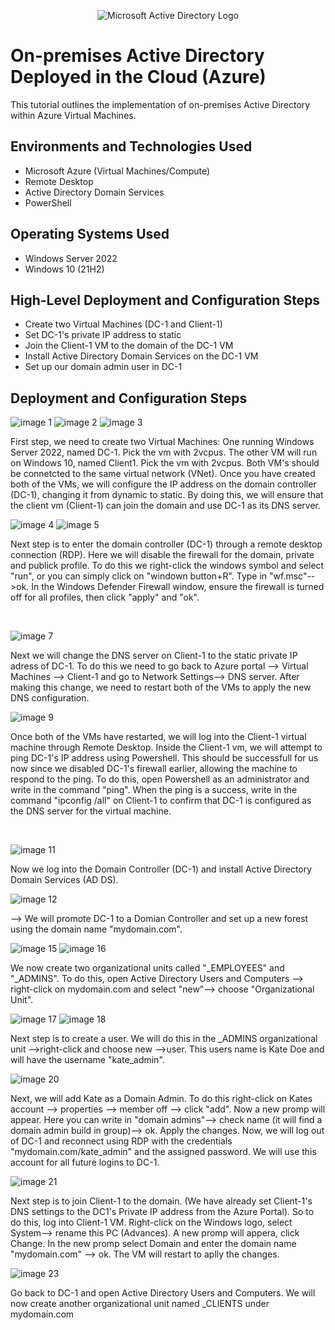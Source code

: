 <p align="center">
<img src="https://i.imgur.com/pU5A58S.png" alt="Microsoft Active Directory Logo"/>
</p>

<h1>On-premises Active Directory Deployed in the Cloud (Azure)</h1>
This tutorial outlines the implementation of on-premises Active Directory within Azure Virtual Machines.<br />


<h2>Environments and Technologies Used</h2>

- Microsoft Azure (Virtual Machines/Compute)
- Remote Desktop
- Active Directory Domain Services
- PowerShell

<h2>Operating Systems Used </h2>

- Windows Server 2022
- Windows 10 (21H2)

<h2>High-Level Deployment and Configuration Steps</h2>

- Create two Virtual Machines (DC-1 and Client-1)
- Set DC-1's private IP address to static
- Join the Client-1 VM to the domain of the DC-1 VM
- Install Active Directory Domain Services on the DC-1 VM
- Set up our domain admin user in DC-1


<h2>Deployment and Configuration Steps</h2>

<p>

![image 1](https://github.com/user-attachments/assets/505e55b3-712c-40ff-8f04-464a8ad203ce) ![image 2](https://github.com/user-attachments/assets/c679a690-617b-4257-85de-2e4100b54067) ![image 3](https://github.com/user-attachments/assets/e3596f2a-0ce6-4566-883c-f1cef5a889c4)







First step, we need to create two Virtual Machines: One running  Windows Server 2022, named DC-1. Pick the vm with 2vcpus. The other VM will run on Windows 10, named Client1. Pick the vm with 2vcpus. Both VM's should be connetcted to the same virtual network (VNet). 
Once you have created both of the VMs, we will configure the IP address on the domain controller (DC-1), changing it from dynamic to static. By doing this, we will ensure that the client vm (Client-1) can join the domain and use DC-1 as its DNS server.   


</p>
<p>
<p>
  
</p>
 
  ![image 4](https://github.com/user-attachments/assets/03f63707-045d-471e-adf6-478dfd56e17f) ![image 5](https://github.com/user-attachments/assets/7ccacb7e-b538-496b-bef1-565cfcd177c8)


Next step is to enter the domain controller (DC-1) through a remote desktop connection (RDP). Here we will disable the firewall for the domain, private and publick profile. To do this we right-click the windows symbol and select "run", or you can simply click on "windown button+R". Type in "wf.msc"-->ok. 
In the Windows Defender Firewall window, ensure the firewall is turned off for all profiles, then click "apply" and "ok".  
</p>
<br />

![image 7](https://github.com/user-attachments/assets/9891a7df-1d0b-4a7e-b891-577823663064)


Next we will change the DNS server on Client-1 to the static private IP adress of DC-1. To do this we need to go back to Azure portal --> Virtual Machines --> Client-1 and go to Network Settings--> DNS server. After making this change, we need to restart both of the VMs to apply the new DNS configuration. 
<p>
  
</p>

![image 9](https://github.com/user-attachments/assets/271b55bf-4286-40b7-a9d5-b8559ec02f75)


<p>
Once both of the VMs have restarted, we will log into the Client-1 virtual machine through Remote Desktop. Inside the Client-1 vm, we will attempt to ping DC-1's IP address using Powershell. This should be successfull for us now since we disabled DC-1's firewall earlier, allowing the machine to respond to the ping. To do this, open Powershell as an administrator and write in the command "ping". When the ping is a success, write in the command "ipconfig /all" on Client-1 to confirm that DC-1 is configured as the DNS server for the virtual machine.  
</p>
<br />

<p>

![image 11](https://github.com/user-attachments/assets/7e5bccc6-0745-45a5-92ee-e2710954e236)

Now we log into the Domain Controller (DC-1) and install Active Directory Domain Services (AD DS). 



![image 12](https://github.com/user-attachments/assets/49c3174b-e1b3-4c18-8f4b-2c476b2f5ce6)

--> We will promote DC-1 to a Domian Controller and set up a new forest using the domain name "mydomain.com". 


![image 15](https://github.com/user-attachments/assets/9dfdcf9a-4643-4d19-b7e9-4e3ebaacd671)
![image 16](https://github.com/user-attachments/assets/ebb6caf0-b7e1-4f9e-8f60-282eea11663a)

We now create two organizational units called "_EMPLOYEES" and "_ADMINS". To do this, open Active Directory Users and Computers --> right-click on mydomain.com and select "new"--> choose "Organizational Unit". 


![image 17](https://github.com/user-attachments/assets/e7975006-ef6c-43ba-8f96-251ed537a1a3)
![image 18](https://github.com/user-attachments/assets/eadcc633-0799-48a4-a54b-8d3404ffdc60)

Next step is to create a user. We will do this in the _ADMINS organizational unit -->right-click and choose new -->user. This users name is Kate Doe and will have the username "kate_admin".

![image 20](https://github.com/user-attachments/assets/323682e5-b769-4cf5-9906-6f4b9fe5b242)

Next, we will add Kate as a Domain Admin. To do this right-click on Kates account --> properties --> member off --> click "add". Now a new promp will appear. Here you can write in "domain admins"--> check name (it will find a domain admin build in group)--> ok. Apply the changes.
Now, we will log out of DC-1 and reconnect using RDP with the credentials "mydomain.com/kate_admin" and the assigned password. We will use this account for all future logins to DC-1. 


![image 21](https://github.com/user-attachments/assets/376650cc-9448-4b11-9e74-367cf0fb871f)


Next step is to join Client-1 to the domain. (We have already set Client-1's DNS settings to the DC1's Private IP address from the Azure Portal). So to do this, log into Client-1 VM. Right-click on the Windows logo, select System--> rename this PC (Advances). A new promp will appera, click Change. In the new promp select Domain and enter the domain name "mydomain.com" --> ok. The VM will restart to aplly the changes.


![image 23](https://github.com/user-attachments/assets/1e5cee8f-1397-431c-9a46-adf209dbc041)

Go back to DC-1 and open Active Directory Users and Computers. We will now create another organizational unit named _CLIENTS under mydomain.com









</p>
<p>
  
</p>
<br />
